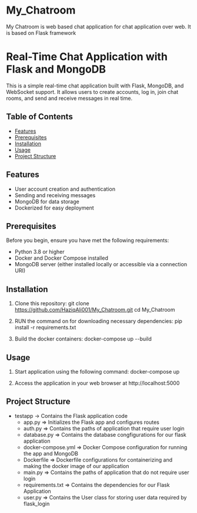 # My_Chatroom
My Chatroom is web based chat application for chat application over web. It is based on Flask framework

# Real-Time Chat Application with Flask and MongoDB

This is a simple real-time chat application built with Flask, MongoDB, and WebSocket support. It allows users to create accounts, log in, join chat rooms, and send and receive messages in real time.

## Table of Contents

- [Features](#features)
- [Prerequisites](#prerequisites)
- [Installation](#installation)
- [Usage](#usage)
- [Project Structure](#project-structure)

## Features

- User account creation and authentication
- Sending and receiving messages
- MongoDB for data storage
- Dockerized for easy deployment

## Prerequisites

Before you begin, ensure you have met the following requirements:

- Python 3.8 or higher
- Docker and Docker Compose installed
- MongoDB server (either installed locally or accessible via a connection URI)

## Installation

1. Clone this repository:
   git clone https://github.com/HaziqAli001/My_Chatroom.git
   cd My_Chatroom

2. RUN the command on for downloading necessary dependencies:
    pip install -r requirements.txt

3. Build the docker containers:
   docker-compose up --build

## Usage
1. Start application using the following command:
   docker-compose up
  
2. Access the application in your web browser at http://localhost:5000

## Project Structure
- testapp -> Contains the Flask application code
  - app.py =>  Initializes the Flask app and configures routes
  - auth.py => Contains the  paths of application that require user login 
  - database.py => Contains the database congfigurations for our flask application
  - docker-compose.yml => Docker Compose configuration for running the app and MongoDB
  - Dockerfile => Dockerfile configurations for containerizing and making the docker image of our application
  - main.py => Contains the  paths of application that do not require user login
  - requirements.txt => Contains the dependencies for our Flask Application
  - user.py => Contains the User class for storing user data required by flask_login

